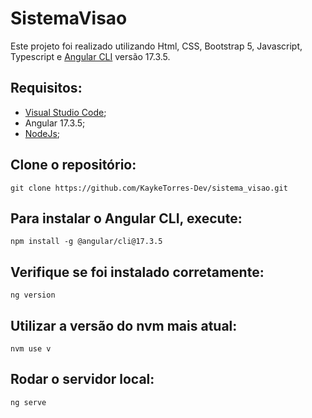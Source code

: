 # SistemaVisao

Este projeto foi realizado utilizando Html, CSS, Bootstrap 5, Javascript, Typescript e [Angular CLI](https://github.com/angular/angular-cli) versão 17.3.5.

## Requisitos:
* <a href="https://code.visualstudio.com/">Visual Studio Code</a>;
* <a>Angular 17.3.5</a>;
* <a href="https://nodejs.org/pt">NodeJs</a>;

## Clone o repositório:
 ```
git clone https://github.com/KaykeTorres-Dev/sistema_visao.git
```

## Para instalar o Angular CLI, execute:
```
npm install -g @angular/cli@17.3.5
```

## Verifique se foi instalado corretamente:
```
ng version
```

## Utilizar a versão do nvm mais atual:
```
nvm use v
```


## Rodar o servidor local:
```
ng serve
```
